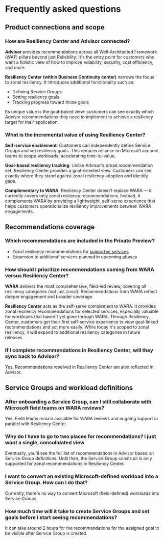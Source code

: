 # Frequently asked questions

## Product connections and scope

### How are Resiliency Center and Advisor connected?

**Advisor** provides recommendations across all Well-Architected Framework (WAF) pillars beyond just Reliability. It's the entry point for customers who want a holistic view of how to improve reliability, security, cost efficiency, and more.

**Resiliency Center (within Business Continuity center)** narrows the focus to zonal resiliency. It introduces additional functionality such as:

- Defining Service Groups
- Setting resiliency goals
- Tracking progress toward those goals

Its unique value is the goal-based view: customers can see exactly which Advisor recommendations they need to implement to achieve a resiliency target for their application.

### What is the incremental value of using Resiliency Center?

**Self-service enablement**: Customers can independently define Service Groups and set resiliency goals. This reduces reliance on Microsoft account teams to scope workloads, accelerating time-to-value.

**Goal-based resiliency tracking**: Unlike Advisor's broad recommendation set, Resiliency Center provides a goal-oriented view. Customers can see exactly where they stand against zonal resiliency adoption and identify gaps.

**Complementary to WARA**: Resiliency Center doesn't replace WARA — it currently covers only zonal resiliency recommendations. Instead, it complements WARA by providing a lightweight, self-serve experience that helps customers operationalize resiliency improvements between WARA engagements.

## Recommendations coverage

### Which recommendations are included in the Private Preview?

- Zonal resiliency recommendations for [supported services](./Goals%20and%20recommendations/Recommendations.md#Recommendation-reference)
- Expansion to additional services planned in upcoming phases

### How should I prioritize recommendations coming from WARA versus Resiliency Center?

**WARA** delivers the most comprehensive, field-led review, covering all resiliency categories (not just zonal). Recommendations from WARA reflect deeper engagement and broader coverage.

**Resiliency Center** acts as the self-serve complement to WARA. It provides zonal resiliency recommendations for selected services, especially valuable for workloads that haven't yet gone through WARA. Through Resiliency Center, customers get their first self-service experience to view goal-linked recommendations and act more easily. While today it's scoped to zonal resiliency, it will expand to additional resiliency categories in future releases.

### If I complete recommendations in Resiliency Center, will they sync back to Advisor?

Yes. Recommendations resolved in Resiliency Center are also reflected in Advisor.

## Service Groups and workload definitions

### After onboarding a Service Group, can I still collaborate with Microsoft field teams on WARA reviews?

Yes. Field teams remain available for WARA reviews and ongoing support in parallel with Resiliency Center.

### Why do I have to go to two places for recommendations? I just want a single, consolidated view

Eventually, you'll see the full list of recommendations in Advisor based on Service Group definitions. Until then, the Service Group construct is only supported for zonal recommendations in Resiliency Center.

### I want to convert an existing Microsoft-defined workload into a Service Group. How can I do that?

Currently, there's no way to convert Microsoft (field-defined) workloads into Service Groups.

### How much time will it take to create Service Groups and set goals before I start seeing recommendations?

It can take around 2 hours for the recommendations for the assigned goal to be visible after Service Group is created.
